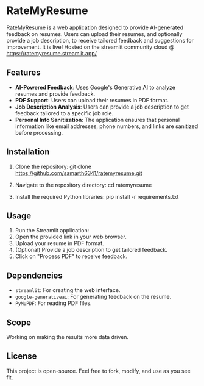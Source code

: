 # RateMyResume

RateMyResume is a web application designed to provide AI-generated feedback on resumes. Users can upload their resumes, and optionally provide a job description, to receive tailored feedback and suggestions for improvement.
It is live! Hosted on the streamlit community cloud @ https://ratemyresume.streamlit.app/

## Features

- **AI-Powered Feedback**: Uses Google's Generative AI to analyze resumes and provide feedback.
- **PDF Support**: Users can upload their resumes in PDF format.
- **Job Description Analysis**: Users can provide a job description to get feedback tailored to a specific job role.
- **Personal Info Sanitization**: The application ensures that personal information like email addresses, phone numbers, and links are sanitized before processing.

## Installation

1. Clone the repository:
  git clone https://github.com/samarth6341/ratemyresume.git

2. Navigate to the repository directory:
   cd ratemyresume
3. Install the required Python libraries:
  pip install -r requirements.txt

## Usage

1. Run the Streamlit application:
2. Open the provided link in your web browser.
3. Upload your resume in PDF format.
4. (Optional) Provide a job description to get tailored feedback.
5. Click on "Process PDF" to receive feedback.

## Dependencies

- `streamlit`: For creating the web interface.
- `google-generativeai`: For generating feedback on the resume.
- `PyMuPDF`: For reading PDF files.

## Scope
Working on making the results more data driven.

## License
This project is open-source. Feel free to fork, modify, and use as you see fit.

